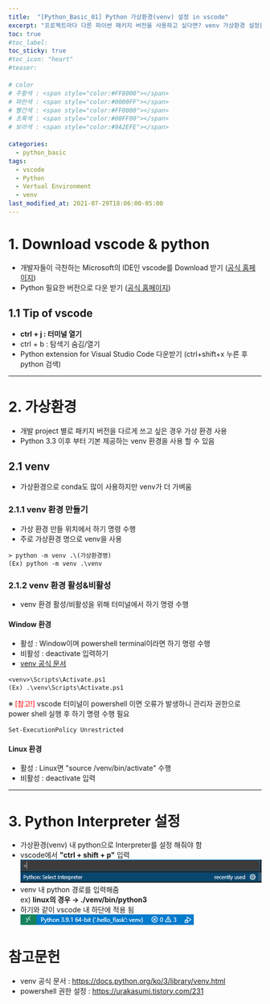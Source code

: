 ```yaml
---
title:  "[Python_Basic_01] Python 가상환경(venv) 설정 in vscode"
excerpt: "프로젝트마다 다른 파이썬 패키지 버전을 사용하고 싶다면? venv 가상환경 설정을 해요!"
toc: true
#toc_label:
toc_sticky: true
#toc_icon: "heart"
#teaser: 

# color
# 주황색 : <span style="color:#FF8000"></span>
# 파란색 : <span style="color:#0000FF"></span>
# 빨간색 : <span style="color:#FF0000"></span>
# 초록색 : <span style="color:#00FF00"></span>
# 보라색 : <span style="color:#9A2EFE"></span>

categories:
  - python_basic
tags:
  - vscode
  - Python
  - Vertual Environment
  - venv
last_modified_at: 2021-07-29T18:06:00-05:00
---
```


# 1. Download vscode & python
- 개발자들이 극찬하는 Microsoft의 IDE인 vscode를 Download 받기 ([공식 홈페이지](https://code.visualstudio.com/))
- Python 필요한 버전으로 다운 받기 ([공식 홈페이지](https://www.python.org/))

## 1.1 Tip of vscode
- **ctrl + j : 터미널 열기**
- ctrl + b : 탐색기 숨김/열기
- Python extension for Visual Studio Code 다운받기 (ctrl+shift+x 누른 후 python 검색)  
  
***
# 2. 가상환경
- 개발 project 별로 패키지 버전을 다르게 쓰고 싶은 경우 가상 환경 사용
- Python 3.3 이후 부터 기본 제공하는 venv 환경을 사용 할 수 있음

## 2.1 venv
- 가상환경으로 conda도 많이 사용하지만 venv가 더 가벼움

### 2.1.1 venv 환경 만들기
- 가상 환경 만들 위치에서 하기 명령 수행
- 주로 가상환경 명으로 venv을 사용  

```
> python -m venv .\(가상환경명)
(Ex) python -m venv .\venv
```

### 2.1.2 venv 환경 활성&비활성
- venv 환경 활성/비활성을 위해 터미널에서 하기 명령 수행

#### Window 환경
- 활성 : Window이며 powershell terminal이라면 하기 명령 수행
- 비활성 : deactivate 입력하기
- [venv 공식 문서](https://docs.python.org/ko/3/library/venv.html)  

```
<venv>\Scripts\Activate.ps1
(Ex) .\venv\Scripts\Activate.ps1
```
※ <span style="color:#FF0000">[참고!]</span> vscode 터미널이 powershell 이면 오류가 발생하니 관리자 권한으로 power shell 실행 후 하기 명령 수행 필요  

```
Set-ExecutionPolicy Unrestricted
```

#### Linux 환경
- 활성 : Linux면 "source /venv/bin/activate" 수행
- 비활성 : deactivate 입력
  
***
# 3. Python Interpreter 설정
- 가상환경(venv) 내 python으로 Interpreter를 설정 해줘야 함
- vscode에서 **"ctrl + shift + p"** 입력  
![Ctrl+shift+p](/assets/images/211230_python_basic/ctrl_shift_p.png "Ctrl+shift+p")
- venv 내 python 경로를 입력해줌  
  ex) **linux의 경우 $\rightarrow$ ./venv/bin/python3**
- 하기와 같이 vscode 내 하단에 적용 됨  
![Ctrl+shift+p](/assets/images/211230_python_basic/interpreter.png "Ctrl+shift+p")

# 참고문헌
- venv 공식 문서 : https://docs.python.org/ko/3/library/venv.html
- powershell 권한 설정 : https://urakasumi.tistory.com/231